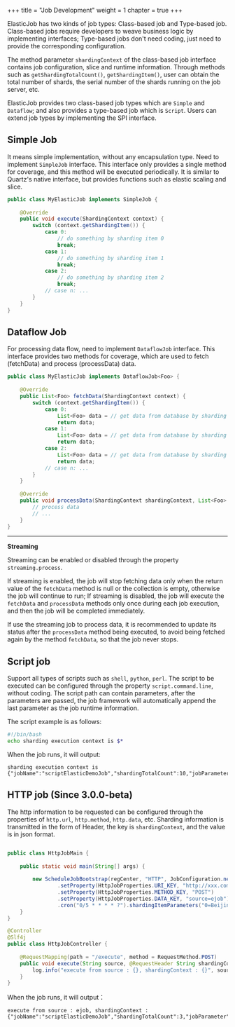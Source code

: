 +++
title = "Job Development"
weight = 1
chapter = true
+++

ElasticJob has two kinds of job types: Class-based job and Type-based job.
Class-based jobs require developers to weave business logic by implementing interfaces;
Type-based jobs don't need coding, just need to provide the corresponding configuration.

The method parameter `shardingContext` of the class-based job interface contains job configuration, slice and runtime information.
Through methods such as `getShardingTotalCount()`, `getShardingItem()`, user can obtain the total number of shards, the serial number of the shards running on the job server, etc.

ElasticJob provides two class-based job types which are `Simple` and `Dataflow`; and also provides a type-based job which is `Script`. Users can extend job types by implementing the SPI interface.

## Simple Job

It means simple implementation, without any encapsulation type. Need to implement `SimpleJob` interface.
This interface only provides a single method for coverage, and this method will be executed periodically.
It is similar to Quartz's native interface, but provides functions such as elastic scaling and slice.

```java
public class MyElasticJob implements SimpleJob {
    
    @Override
    public void execute(ShardingContext context) {
        switch (context.getShardingItem()) {
            case 0: 
                // do something by sharding item 0
                break;
            case 1: 
                // do something by sharding item 1
                break;
            case 2: 
                // do something by sharding item 2
                break;
            // case n: ...
        }
    }
}
```

## Dataflow Job

For processing data flow, need to implement `DataflowJob` interface.
This interface provides two methods for coverage, which are used to fetch (fetchData) and process (processData) data.

```java
public class MyElasticJob implements DataflowJob<Foo> {
    
    @Override
    public List<Foo> fetchData(ShardingContext context) {
        switch (context.getShardingItem()) {
            case 0: 
                List<Foo> data = // get data from database by sharding item 0
                return data;
            case 1: 
                List<Foo> data = // get data from database by sharding item 1
                return data;
            case 2: 
                List<Foo> data = // get data from database by sharding item 2
                return data;
            // case n: ...
        }
    }
    
    @Override
    public void processData(ShardingContext shardingContext, List<Foo> data) {
        // process data
        // ...
    }
}
```

***

**Streaming**

Streaming can be enabled or disabled through the property `streaming.process`.

If streaming is enabled, the job will stop fetching data only when the return value of the `fetchData` method is null or the collection is empty, otherwise the job will continue to run;
If streaming is disabled, the job will execute the `fetchData` and `processData` methods only once during each job execution, and then the job will be completed immediately.

If use the streaming job to process data, it is recommended to update its status after the `processData` method being executed, to avoid being fetched again by the method `fetchData`, so that the job never stops.

## Script job

Support all types of scripts such as `shell`, `python`, `perl`.
The script to be executed can be configured through the property `script.command.line`, without coding.
The script path can contain parameters, after the parameters are passed, the job framework will automatically append the last parameter as the job runtime information.

The script example is as follows:

```bash
#!/bin/bash
echo sharding execution context is $*
```

When the job runs, it will output:

```
sharding execution context is {"jobName":"scriptElasticDemoJob","shardingTotalCount":10,"jobParameter":"","shardingItem":0,"shardingParameter":"A"}
```

## HTTP job (Since 3.0.0-beta)

The http information to be requested can be configured through the properties of `http.url`, `http.method`, `http.data`, etc.
Sharding information is transmitted in the form of Header, the key is `shardingContext`, and the value is in json format.

```java

public class HttpJobMain {
    
    public static void main(String[] args) {
        
        new ScheduleJobBootstrap(regCenter, "HTTP", JobConfiguration.newBuilder("javaHttpJob", 1)
                .setProperty(HttpJobProperties.URI_KEY, "http://xxx.com/execute")
                .setProperty(HttpJobProperties.METHOD_KEY, "POST")
                .setProperty(HttpJobProperties.DATA_KEY, "source=ejob")
                .cron("0/5 * * * * ?").shardingItemParameters("0=Beijing").build()).schedule();
    }
}
```
```java
@Controller
@Slf4j
public class HttpJobController {
    
    @RequestMapping(path = "/execute", method = RequestMethod.POST)
    public void execute(String source, @RequestHeader String shardingContext) {
        log.info("execute from source : {}, shardingContext : {}", source, shardingContext);
    }
}
```

When the job runs, it will output：
```
execute from source : ejob, shardingContext : {"jobName":"scriptElasticDemoJob","shardingTotalCount":3,"jobParameter":"","shardingItem":0,"shardingParameter":"Beijing"}
```
